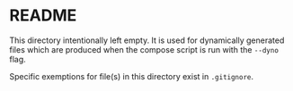 # README

This directory intentionally left empty. It is used for dynamically generated files which are produced when the compose script is run with the `--dyno` flag.

Specific exemptions for file(s) in this directory exist in `.gitignore`.
